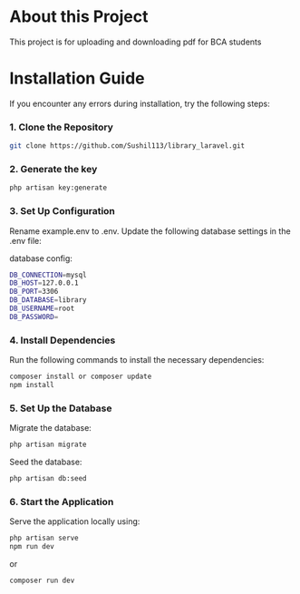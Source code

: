 # About this Project
This project is for uploading and downloading pdf for BCA students 

# Installation Guide
If you encounter any errors during installation, try the following steps:

### 1. Clone the Repository
```bash
git clone https://github.com/Sushil113/library_laravel.git
```
### 2. Generate the key
```bash
php artisan key:generate
```

### 3. Set Up Configuration
Rename example.env to .env.
Update the following database settings in the .env file:

database config:
```bash
DB_CONNECTION=mysql
DB_HOST=127.0.0.1
DB_PORT=3306
DB_DATABASE=library
DB_USERNAME=root
DB_PASSWORD=
```

### 4. Install Dependencies
Run the following commands to install the necessary dependencies:

```bash
composer install or composer update
npm install
```

### 5. Set Up the Database
Migrate the database:
```bash
php artisan migrate
```
Seed the database:
```bash
php artisan db:seed
```
### 6. Start the Application
Serve the application locally using:

```bash
php artisan serve
npm run dev
```
or

```bash
composer run dev
```
